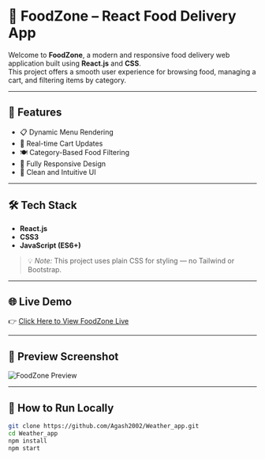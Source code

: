 # 🍔 FoodZone – React Food Delivery App

Welcome to **FoodZone**, a modern and responsive food delivery web application built using **React.js** and **CSS**.  
This project offers a smooth user experience for browsing food, managing a cart, and filtering items by category.

---

## 🚀 Features

- 📋 Dynamic Menu Rendering  
- 🛒 Real-time Cart Updates  
- 🍽️ Category-Based Food Filtering  
- 📱 Fully Responsive Design  
- 🎨 Clean and Intuitive UI  

---

## 🛠️ Tech Stack

- **React.js**  
- **CSS3**  
- **JavaScript (ES6+)**

> 💡 *Note:* This project uses plain CSS for styling — no Tailwind or Bootstrap.

---

## 🌐 Live Demo

👉 [Click Here to View FoodZone Live](https://food-zone-del.vercel.app/)

---

## 📸 Preview Screenshot

![FoodZone Preview](https://your-screenshot-link-here.com)

---

## 📂 How to Run Locally

```bash
git clone https://github.com/Agash2002/Weather_app.git
cd Weather_app
npm install
npm start
